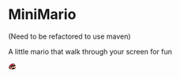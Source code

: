 # MiniMario 

(Need to be refactored to use maven)

A little mario that walk through your screen for fun 

![icon](res/icon_mario.png) 
